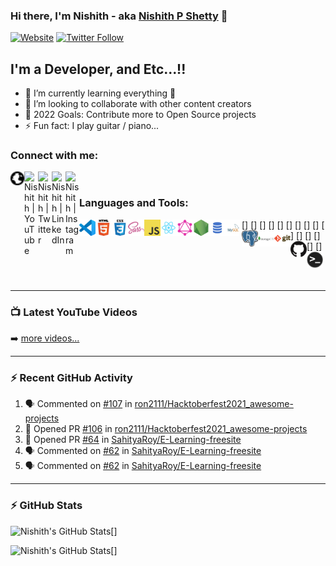 ### Hi there, I'm Nishith - aka [Nishith P Shetty][website] 👋

[![Website](https://img.shields.io/website?label=nishithpshetty.tk&style=for-the-badge&url=https%3A%2F%2Fnishithpshetty.tk)](https://nishithpshetty.tk)
[![Twitter Follow](https://img.shields.io/twitter/follow/NishithPShetty?color=1DA1F2&logo=twitter&style=for-the-badge)](https://twitter.com/intent/follow?original_referer=https%3A%2F%2Fgithub.com%2FNishithPShetty&screen_name=NishithPShetty)

## I'm a Developer, and Etc...!!

- 🌱 I’m currently learning everything 🤣
- 👯 I’m looking to collaborate with other content creators
- 🥅 2022 Goals: Contribute more to Open Source projects
- ⚡ Fun fact: I play guitar / piano...

### Connect with me:

[<img align="left" alt="nishithpshetty.tk" width="22px" src="https://raw.githubusercontent.com/iconic/open-iconic/master/svg/globe.svg" />][website]
[<img align="left" alt="Nishith | YouTube" width="22px" src="https://cdn.jsdelivr.net/npm/simple-icons@v3/icons/youtube.svg" />][youtube]
[<img align="left" alt="Nishith | Twitter" width="22px" src="https://cdn.jsdelivr.net/npm/simple-icons@v3/icons/twitter.svg" />][twitter]
[<img align="left" alt="Nishith | LinkedIn" width="22px" src="https://cdn.jsdelivr.net/npm/simple-icons@v3/icons/linkedin.svg" />][linkedin]
[<img align="left" alt="Nishith | Instagram" width="22px" src="https://cdn.jsdelivr.net/npm/simple-icons@v3/icons/instagram.svg" />][instagram]

<br />

### Languages and Tools:

[<img align="left" alt="Visual Studio Code" width="26px" src="https://raw.githubusercontent.com/github/explore/80688e429a7d4ef2fca1e82350fe8e3517d3494d/topics/visual-studio-code/visual-studio-code.png" />]
[<img align="left" alt="HTML5" width="26px" src="https://raw.githubusercontent.com/github/explore/80688e429a7d4ef2fca1e82350fe8e3517d3494d/topics/html/html.png" />]
[<img align="left" alt="CSS3" width="26px" src="https://raw.githubusercontent.com/github/explore/80688e429a7d4ef2fca1e82350fe8e3517d3494d/topics/css/css.png" />]
[<img align="left" alt="Sass" width="26px" src="https://raw.githubusercontent.com/github/explore/80688e429a7d4ef2fca1e82350fe8e3517d3494d/topics/sass/sass.png" />]
[<img align="left" alt="JavaScript" width="26px" src="https://raw.githubusercontent.com/github/explore/80688e429a7d4ef2fca1e82350fe8e3517d3494d/topics/javascript/javascript.png" />]
[<img align="left" alt="React" width="26px" src="https://raw.githubusercontent.com/github/explore/80688e429a7d4ef2fca1e82350fe8e3517d3494d/topics/react/react.png" />]
[<img align="left" alt="GraphQL" width="26px" src="https://raw.githubusercontent.com/github/explore/80688e429a7d4ef2fca1e82350fe8e3517d3494d/topics/graphql/graphql.png" />]
[<img align="left" alt="Node.js" width="26px" src="https://raw.githubusercontent.com/github/explore/80688e429a7d4ef2fca1e82350fe8e3517d3494d/topics/nodejs/nodejs.png" />]
[<img align="left" alt="SQL" width="26px" src="https://raw.githubusercontent.com/github/explore/80688e429a7d4ef2fca1e82350fe8e3517d3494d/topics/sql/sql.png" />]
[<img align="left" alt="MySQL" width="26px" src="https://raw.githubusercontent.com/github/explore/80688e429a7d4ef2fca1e82350fe8e3517d3494d/topics/mysql/mysql.png" />]
[<img align="left" alt="PostgreSQL" width="26px" src="https://raw.githubusercontent.com/github/explore/80688e429a7d4ef2fca1e82350fe8e3517d3494d/topics/postgresql/postgresql.png" />]
[<img align="left" alt="MongoDB" width="26px" src="https://raw.githubusercontent.com/github/explore/80688e429a7d4ef2fca1e82350fe8e3517d3494d/topics/mongodb/mongodb.png" />]
[<img align="left" alt="Git" width="26px" src="https://raw.githubusercontent.com/github/explore/80688e429a7d4ef2fca1e82350fe8e3517d3494d/topics/git/git.png" />]
[<img align="left" alt="GitHub" width="26px" src="https://raw.githubusercontent.com/github/explore/78df643247d429f6cc873026c0622819ad797942/topics/github/github.png" />]
[<img align="left" alt="Terminal" width="26px" src="https://raw.githubusercontent.com/github/explore/80688e429a7d4ef2fca1e82350fe8e3517d3494d/topics/terminal/terminal.png" />]

<br />
<br />

---

### 📺 Latest YouTube Videos

<!-- YOUTUBE:START -->
<!-- YOUTUBE:END -->

➡️ [more videos...](https://)

---

### ⚡ Recent GitHub Activity
  
<!--START_SECTION:activity-->
1. 🗣 Commented on [#107](https://github.com/ron2111/Hacktoberfest2021_awesome-projects/issues/107) in [ron2111/Hacktoberfest2021_awesome-projects](https://github.com/ron2111/Hacktoberfest2021_awesome-projects)
2. 💪 Opened PR [#106](https://github.com/ron2111/Hacktoberfest2021_awesome-projects/pull/106) in [ron2111/Hacktoberfest2021_awesome-projects](https://github.com/ron2111/Hacktoberfest2021_awesome-projects)
3. 💪 Opened PR [#64](https://github.com/SahityaRoy/E-Learning-freesite/pull/64) in [SahityaRoy/E-Learning-freesite](https://github.com/SahityaRoy/E-Learning-freesite)
4. 🗣 Commented on [#62](https://github.com/SahityaRoy/E-Learning-freesite/issues/62) in [SahityaRoy/E-Learning-freesite](https://github.com/SahityaRoy/E-Learning-freesite)
5. 🗣 Commented on [#62](https://github.com/SahityaRoy/E-Learning-freesite/issues/62) in [SahityaRoy/E-Learning-freesite](https://github.com/SahityaRoy/E-Learning-freesite)
<!--END_SECTION:activity-->

---

### ⚡ GitHub Stats

  [<img align="left" alt="Nishith's GitHub Stats" src="https://github-readme-stats.vercel.app/api?username=nishith-p-shetty&show_icons=true&hide_border=true&count_private=true&theme=github_dark" />]

  [<img align="left" alt="Nishith's GitHub Stats" src="https://github-readme-stats.vercel.app/api/top-langs/?username=nishith-p-shetty&langs_count=50&layout=compact&show_icons=true&hide_border=true&count_private=true&theme=github_dark" />]
  

[website]: https://nishithpshetty.tk
[course]: http://vsCodeHero.com
[twitter]: https://twitter.com/NishithPShetty
[youtube]: https://
[instagram]: https://www.instagram.com/nishith.p.shetty
[linkedin]: https://www.linkedin.com/in/nishith-p-shetty-32a569204
